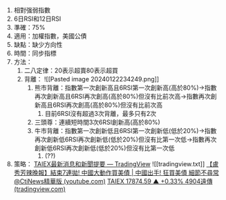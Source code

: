 1. 相對强弱指數
2. 6日RSI和12日RSI
3. 準確：75%
4. 適用：加權指數，美國公債
5. 缺點：缺少方向性
6. 時間：同步指標
7. 方法：
	1. 二八定律：20表示超賣80表示超買
	2. 背離：
		   ![[Pasted image 20240122234249.png]]
		1. 熊市背離：指數第一次創新高且6RSI第一次創新高(高於80%)->指數再次創新高且6RSI再次創高(高於80%)但沒有比前次高->指數再次創新高且6RSI再次創高(高於80%)但沒有比前次高
			1. 目前6RSI沒有超過3次背離，最多只有2次
		2. 三頭尊：連續短時間3次6RSI創新高(高於80%)
		3. 牛市背離：指數第一次創新低且6RSI第一次創新低(低於20%)->指數再次創新低6RSI再次創新低(低於20%)但沒有比第一次低->指數再次創新低6RSI再次創新低(低於20%)但沒有比第一次低
			1. (??)
8. 策略：
	[TAIEX最新消息和新聞提要 — TradingView](https://tw.tradingview.com/symbols/INDEX-TAIEX/)
	![[tradingview.txt]]
	[【盧秀芳辣晚報】結束7連拋! 中國大動作買美債 | 中國出手! 狂買美債 細節不尋常@CtiNews精華版 (youtube.com)](https://www.youtube.com/watch?v=X1WY5WKx66Y)
	[TAIEX 17874.59 ▲ +0.33% 4904遠傳 (tradingview.com)](https://tw.tradingview.com/chart/YcEoWggl/?symbol=INDEX%3ATAIEX)
	